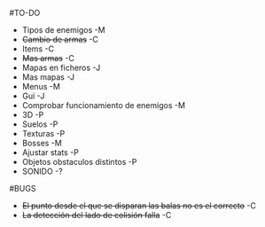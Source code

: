 #TO-DO
* Tipos de enemigos -M
* ~~Cambio de armas~~ -C
* Items -C
* ~~Mas armas~~ -C
* Mapas en ficheros -J
* Mas mapas -J
* Menus -M
* Gui -J
* Comprobar funcionamiento de enemigos -M
* 3D -P
* Suelos -P
* Texturas -P
* Bosses -M
* Ajustar stats -P
* Objetos obstaculos distintos -P
* SONIDO -?

#BUGS
* ~~El punto desde el que se disparan las balas no es el correcto~~ -C
* ~~La detección del lado de colisión falla~~ -C
